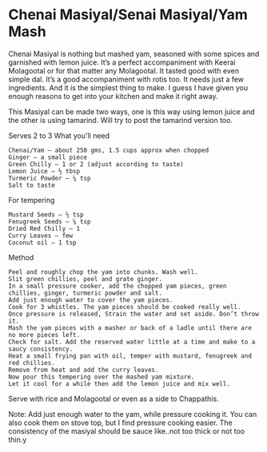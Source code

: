 #  Chenai Masiyal/Senai Masiyal/Yam Mash


Chenai Masiyal is nothing but mashed yam, seasoned with some spices and garnished with lemon juice. It’s a perfect accompaniment with Keerai Molagootal or for that matter any Molagootal. It tasted good with even simple dal. It’s a good accompaniment with rotis too. It needs just a few ingredients. And it is the simplest thing to make. I guess I have given you enough reasons to get into your kitchen and make it right away.

This Masiyal can be made two ways, one is this way using lemon juice and the other is using tamarind. Will try to post the tamarind version too.



Serves 2 to 3
What you'll need

    Chenai/Yam – about 250 gms, 1.5 cups approx when chopped
    Ginger – a small piece
    Green Chilly – 1 or 2 (adjust according to taste)
    Lemon Juice – ½ tbsp
    Turmeric Powder – ¼ tsp
    Salt to taste


For tempering

    Mustard Seeds – ½ tsp
    Fenugreek Seeds – ¼ tsp
    Dried Red Chilly – 1
    Curry Leaves – few
    Coconut oil – 1 tsp


Method

    Peel and roughly chop the yam into chunks. Wash well.
    Slit green chillies, peel and grate ginger.
    In a small pressure cooker, add the chopped yam pieces, green chillies, ginger, turmeric powder and salt.
    Add just enough water to cover the yam pieces.
    Cook for 3 whistles. The yam pieces should be cooked really well.
    Once pressure is released, Strain the water and set aside. Don’t throw it.
    Mash the yam pieces with a masher or back of a ladle until there are no more pieces left.
    Check for salt. Add the reserved water little at a time and make to a saucy consistency.
    Heat a small frying pan with oil, temper with mustard, fenugreek and red chillies.
    Remove from heat and add the curry leaves.
    Now pour this tempering over the mashed yam mixture.
    Let it cool for a while then add the lemon juice and mix well.





Serve with rice and Molagootal or even as a side to Chappathis.

Note:
Add just enough water to the yam, while pressure cooking it.
You can also cook them on stove top, but I find pressure cooking easier.
The consistency of the masiyal should be sauce like..not too thick or not too thin.y